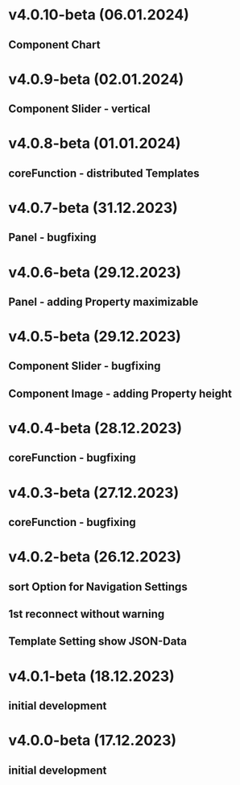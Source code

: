 # v4.0.10-beta (06.01.2024)
## Component Chart

# v4.0.9-beta (02.01.2024)
## Component Slider - vertical

# v4.0.8-beta (01.01.2024)
## coreFunction - distributed Templates

# v4.0.7-beta (31.12.2023)
## Panel - bugfixing

# v4.0.6-beta (29.12.2023)
## Panel - adding Property maximizable

# v4.0.5-beta (29.12.2023)
## Component Slider - bugfixing
## Component Image - adding Property height

# v4.0.4-beta (28.12.2023)
## coreFunction - bugfixing

# v4.0.3-beta (27.12.2023)
## coreFunction - bugfixing

# v4.0.2-beta (26.12.2023)
## sort Option for Navigation Settings
## 1st reconnect without warning
## Template Setting show JSON-Data

# v4.0.1-beta (18.12.2023)
## initial development

# v4.0.0-beta (17.12.2023)
## initial development
